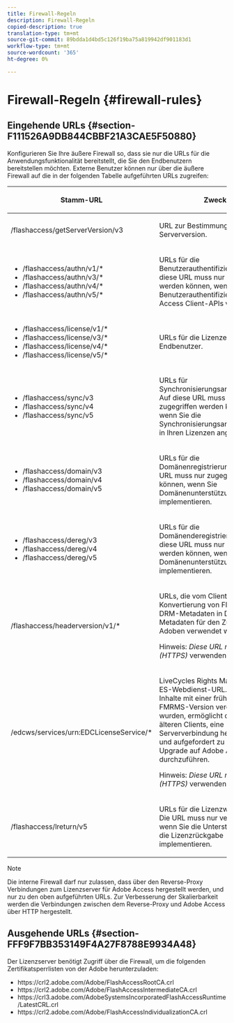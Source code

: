 ```yaml
---
title: Firewall-Regeln
description: Firewall-Regeln
copied-description: true
translation-type: tm+mt
source-git-commit: 89bdda1d4bd5c126f19ba75a819942df901183d1
workflow-type: tm+mt
source-wordcount: '365'
ht-degree: 0%

---
```



# Firewall-Regeln {#firewall-rules}

## Eingehende URLs {#section-F111526A9DB844CBBF21A3CAE5F50880}

Konfigurieren Sie Ihre äußere Firewall so, dass sie nur die URLs für die Anwendungsfunktionalität bereitstellt, die Sie den Endbenutzern bereitstellen möchten. Externe Benutzer können nur über die äußere Firewall auf die in der folgenden Tabelle aufgeführten URLs zugreifen:

<table frame="all" colsep="1" rowsep="1" class="+ topic/table adobe-d/table " id="table-bqs-whz-n4"> 
 <thead class="- topic/thead "> 
  <tr rowsep="1" class="- topic/row "> 
   <th colname="1" class="- topic/entry entry"> <p class="- topic/p ">Stamm-URL </p> </th> 
   <th colname="2" class="- topic/entry entry"> <p class="- topic/p ">Zweck </p> </th> 
  </tr> 
 </thead>
 <tbody class="- topic/tbody "> 
  <tr rowsep="1" class="- topic/row "> 
   <td colname="1" class="- topic/entry "><span class="filepath"> /flashaccess/getServerVersion/v3</span> </td> 
   <td colname="2" class="- topic/entry "> <p class="- topic/p ">URL zur Bestimmung der Serverversion. </p> </td> 
  </tr> 
  <tr rowsep="1" class="- topic/row "> 
   <td colname="1" class="- topic/entry "> 
    <ul id="ul-xr4-hdn-44"> 
     <li id="li-05925A4DE4114F7786FF93A66AB8A117"><span class="filepath"> /flashaccess/authn/v1/*</span> </li> 
     <li id="li-E76E9BA0160F4E7F9EBB64428C2D9F31"><span class="filepath"> /flashaccess/authn/v3/*</span> </li> 
     <li id="li-ED3C15EB4D194FFE99954BDB7D5C1E41"><span class="filepath"> /flashaccess/authn/v4/*</span> </li> 
     <li id="li-4DD6CBBE939F4E6EABA474E3DCCBD893"><span class="filepath"> /flashaccess/authn/v5/*</span> </li> 
    </ul> </td> 
   <td colname="2" class="- topic/entry "> <p class="- topic/p ">URLs für die Benutzerauthentifizierung. Auf diese URL muss nur zugegriffen werden können, wenn Sie zur Benutzerauthentifizierung Adobe Access Client-APIs verwenden. </p> </td> 
  </tr> 
  <tr rowsep="1" class="- topic/row "> 
   <td colname="1" class="- topic/entry "> 
    <ul id="ul-yxs-rdn-44"> 
     <li id="li-49B9987ED6E14FADA66727448F923F84"><span class="filepath"> /flashaccess/license/v1/*</span> </li> 
     <li id="li-BF4A415E573C4C728E24D548F53D923C"><span class="filepath"> /flashaccess/license/v3/*</span> </li> 
     <li id="li-E6C551DDA030429B9D0073D2685B778A"><span class="filepath"> /flashaccess/license/v4/*</span> </li> 
     <li id="li-57811F4CD7304DBDAFADD65244AED0D9"><span class="filepath"> /flashaccess/license/v5/*</span> </li> 
    </ul> </td> 
   <td colname="2" class="- topic/entry "> <p class="- topic/p ">URLs für die Lizenzerteilung an Endbenutzer. </p> </td> 
  </tr> 
  <tr rowsep="1" class="- topic/row "> 
   <td colname="1" class="- topic/entry "> 
    <ul id="ul-ibl-5dn-44"> 
     <li id="li-189BE370CD5044F988A42335C3BFE420"><span class="filepath"> /flashaccess/sync/v3</span> </li> 
     <li id="li-B333B85FFE8A46DD884595B0A620B4EE"><span class="filepath"> /flashaccess/sync/v4</span> </li> 
     <li id="li-E4771D3C5AA5454CA1EDCFAA3E027CC1"><span class="filepath"> /flashaccess/sync/v5</span> </li> 
    </ul> </td> 
   <td colname="2" class="- topic/entry "> <p class="- topic/p ">URLs für Synchronisierungsanforderungen. Auf diese URL muss nur zugegriffen werden können, wenn Sie die Synchronisierungsanforderungen in Ihren Lizenzen angeben. </p> </td> 
  </tr> 
  <tr rowsep="1" class="- topic/row "> 
   <td colname="1" class="- topic/entry "> 
    <ul id="ul-plq-ydn-44"> 
     <li id="li-81C96F93BA904C8C95B907F1A77E6494"><span class="filepath"> /flashaccess/domain/v3</span> </li> 
     <li id="li-40F0952F09674CA3B9AAFB5A62F9D02E"><span class="filepath"> /flashaccess/domain/v4</span> </li> 
     <li id="li-3ADE44B959B548F8A31A6FF08537AF46"><span class="filepath"> /flashaccess/domain/v5</span> </li> 
    </ul> </td> 
   <td colname="2" class="- topic/entry "> <p class="- topic/p ">URLs für die Domänenregistrierung. Auf diese URL muss nur zugegriffen werden können, wenn Sie Domänenunterstützung implementieren. </p> </td> 
  </tr> 
  <tr rowsep="1" class="- topic/row "> 
   <td colname="1" class="- topic/entry "> 
    <ul id="ul-btm-c2n-44"> 
     <li id="li-3535EDF7C644406FAC471D4234C4AF98"><span class="filepath"> /flashaccess/dereg/v3</span> </li> 
     <li id="li-AB33657BC7E140E695767710DF7AEC72"><span class="filepath"> /flashaccess/dereg/v4</span> </li> 
     <li id="li-D15B32BCD4674269A3A2644DD5204707"><span class="filepath"> /flashaccess/dereg/v5</span> </li> 
    </ul> </td> 
   <td colname="2" class="- topic/entry "> <p class="- topic/p ">URLs für die Domänenderegistrierung. Auf diese URL muss nur zugegriffen werden können, wenn Sie die Domänenunterstützung implementieren. </p> </td> 
  </tr> 
  <tr rowsep="1" class="- topic/row "> 
   <td colname="1" class="- topic/entry "><span class="filepath"> /flashaccess/headerversion/v1/*</span> </td> 
   <td colname="2" class="- topic/entry "> <p class="- topic/p ">URLs, die vom Client zur Konvertierung von FMRMS 1.x DRM-Metadaten in DRM-Metadaten für den Zugriff auf Adoben verwendet werden. </p> <p class="- topic/p ">Hinweis: <i class="+ topic/ph hi-d/i ">Diese URL muss SSL (HTTPS)</i> verwenden. </p> </td> 
  </tr> 
  <tr rowsep="0" class="- topic/row "> 
   <td colname="1" class="- topic/entry "><span class="filepath"> /edcws/services/urn:EDCLicenseService/*</span> </td> 
   <td colname="2" class="- topic/entry "> <p class="- topic/p ">LiveCycles Rights Management ES-Webdienst-URL. Wenn Inhalte mit einer früheren FMRMS-Version veröffentlicht wurden, ermöglicht diese URL älteren Clients, eine Serververbindung herzustellen und aufgefordert zu werden, ein Upgrade auf Adobe Access durchzuführen. </p> <p class="- topic/p ">Hinweis: <i class="+ topic/ph hi-d/i ">Diese URL muss SSL (HTTPS)</i> verwenden. </p> </td> 
  </tr> 
  <tr> 
   <td colname="1" class="- topic/entry "><span class="filepath"> /flashaccess/lreturn/v5</span> </td> 
   <td colname="2" class="- topic/entry "> <p>URLs für die Lizenzwiedergabe. Die URL muss nur verfügbar sein, wenn Sie die Unterstützung für die Lizenzrückgabe implementieren. </p> </td> 
  </tr> 
 </tbody> 
</table>

>[!NOTE]
>
>Die interne Firewall darf nur zulassen, dass über den Reverse-Proxy Verbindungen zum Lizenzserver für Adobe Access hergestellt werden, und nur zu den oben aufgeführten URLs. Zur Verbesserung der Skalierbarkeit werden die Verbindungen zwischen dem Reverse-Proxy und Adobe Access über HTTP hergestellt.

## Ausgehende URLs {#section-FFF9F7BB353149F4A27F8788E9934A48}

Der Lizenzserver benötigt Zugriff über die Firewall, um die folgenden Zertifikatsperrlisten von der Adobe herunterzuladen:

* h<span></span>ttps://crl2.adobe.com/Adobe/FlashAccessRootCA.crl
* ht<span></span>tps://crl2.adobe.com/Adobe/FlashAccessIntermediateCA.crl
* ht<span></span>tps://crl3.adobe.com/AdobeSystemsIncorporatedFlashAccessRuntime/LatestCRL.crl
* ht<span></span>tps://crl2.adobe.com/Adobe/FlashAccessIndividualizationCA.crl